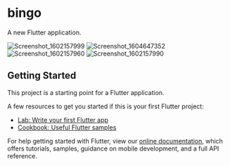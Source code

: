 # bingo

A new Flutter application.

![Screenshot_1602157999](https://user-images.githubusercontent.com/57533849/98523958-8f56b900-229c-11eb-8d81-4be1d816dc2b.png) ![Screenshot_1604647352](https://user-images.githubusercontent.com/57533849/98523982-9978b780-229c-11eb-92d7-256797850418.png) ![Screenshot_1602157960](https://user-images.githubusercontent.com/57533849/98523999-a1d0f280-229c-11eb-943e-e1e6c87b1686.png)
![Screenshot_1602157990](https://user-images.githubusercontent.com/57533849/98524018-a85f6a00-229c-11eb-8229-c108c8f4f130.png)

## Getting Started

This project is a starting point for a Flutter application.

A few resources to get you started if this is your first Flutter project:

- [Lab: Write your first Flutter app](https://flutter.dev/docs/get-started/codelab)
- [Cookbook: Useful Flutter samples](https://flutter.dev/docs/cookbook)

For help getting started with Flutter, view our
[online documentation](https://flutter.dev/docs), which offers tutorials,
samples, guidance on mobile development, and a full API reference.
